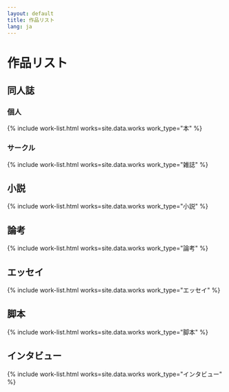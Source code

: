 ```yaml
---
layout: default
title: 作品リスト
lang: ja
---
```


# 作品リスト

## 同人誌

### 個人
<div class="not-neon not-list">
{% include work-list.html works=site.data.works work_type="本" %}
</div>

### サークル
<div class="not-neon not-list">
{% include work-list.html works=site.data.works work_type="雑誌" %}
</div>

## 小説

<div class="not-neon not-list">
{% include work-list.html works=site.data.works work_type="小説" %}
</div>

## 論考

<div class="not-neon not-list">
{% include work-list.html works=site.data.works work_type="論考" %}
</div>

## エッセイ

<div class="not-neon not-list">
{% include work-list.html works=site.data.works work_type="エッセイ" %}
</div>

## 脚本

<div class="not-neon not-list">
{% include work-list.html works=site.data.works work_type="脚本" %}
</div>

## インタビュー

<div class="not-neon not-list">
{% include work-list.html works=site.data.works work_type="インタビュー" %}
</div>